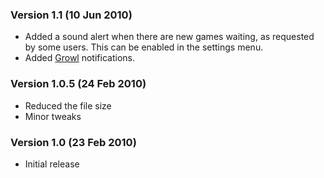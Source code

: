 ### Version 1.1 (10 Jun 2010)

* Added a sound alert when there are new games waiting, as requested by some users. This can be enabled in the settings menu.
* Added [Growl](http://growl.info) notifications.

### Version 1.0.5 (24 Feb 2010)

* Reduced the file size
* Minor tweaks

### Version 1.0 (23 Feb 2010)

* Initial release